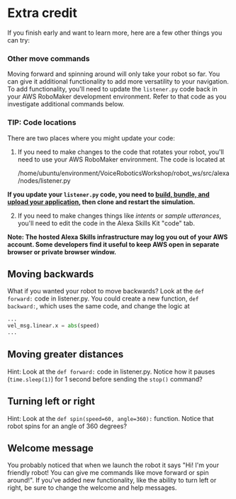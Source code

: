 # Extra credit

If you finish early and want to learn more, here are a few other things you can try:

### Other move commands

Moving forward and spinning around will only take your robot so far. You can give it additional functionality to add more versatility to your navigation. To add functionality, you'll need to update the `listener.py` code back in your AWS RoboMaker development environment. Refer to that code as you investigate additional commands below.

### TIP: Code locations
There are two places where you might update your code:

1. If you need to make changes to the code that rotates your robot, you'll need to use your AWS RoboMaker environment. The code is located at 

    /home/ubuntu/environment/VoiceRoboticsWorkshop/robot_ws/src/alexa/nodes/listener.py

**If you update your `listener.py` code, you need to [build, bundle, and upload your application](/aws-robomaker/#build-bundle-and-upload-your-application), then clone and restart the simulation.**

2. If you need to make changes things like _intents_ or _sample utterances_, you'll need to edit the code in the Alexa Skills Kit "code" tab. 

**Note: The hosted Alexa Skills infrastructure may log you out of your AWS account. Some developers find it useful to keep AWS open in separate browser or private browser window.**

## Moving backwards

What if you wanted your robot to move backwards? Look at the `def forward:` code in listener.py. You could create a new function, `def backward:`, which uses the same code, and change the logic at 

``` python
...
vel_msg.linear.x = abs(speed)
...
```

## Moving greater distances

Hint: Look at the `def forward:` code in listener.py. Notice how it pauses (`time.sleep(1)`) for 1 second before sending the `stop()` command?

## Turning left or right

Hint: Look at the `def spin(speed=60, angle=360):` function. Notice that robot spins for an angle of 360 degrees?

## Welcome message

You probably noticed that when we launch the robot it says "Hi! I'm your friendly robot! You can give me commands like move forward or spin around!". If you've added new functionality, like the ability to turn left or right, be sure to change the welcome and help messages.
